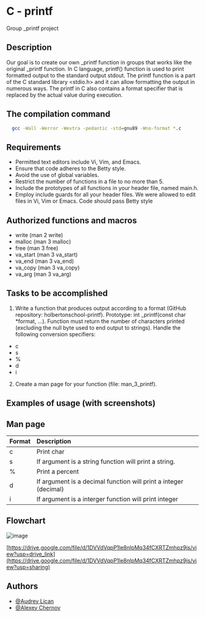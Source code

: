 # C - printf

Group _printf project


## Description
Our goal is to create our own _printf function in groups that works like the original _printf function.
In C language, printf() function is used to print formatted output to the standard output stdout.  The printf function is a part of the C standard library <stdio.h> and it can allow formatting the output in numerous ways. The printf in C also contains a format specifier that is replaced by the actual value during execution.
## The compilation command
```bash
  gcc -Wall -Werror -Wextra -pedantic -std=gnu89 -Wno-format *.c
```
## Requirements
- Permitted text editors include Vi, Vim, and Emacs.
- Ensure that code adheres to the Betty style.
- Avoid the use of global variables.
- Restrict the number of functions in a file to no more than 5.
- Include the prototypes of all functions in your header file, named main.h. 
- Employ include guards for all your header files.
We were allowed to edit files in Vi, Vim or Emacs. Code should pass Betty style
## Authorized functions and macros

- write (man 2 write)
- malloc (man 3 malloc)
- free (man 3 free)
- va_start (man 3 va_start)
- va_end (man 3 va_end)
- va_copy (man 3 va_copy)
- va_arg (man 3 va_arg)
## Tasks to be accomplished
1. Write a function that produces output according to a format (GitHub repository: holbertonschool-printf).
Prototype: int _printf(const char *format, ...).
Function must return the number of characters printed (excluding the null byte used to end output to strings).
Handle the following conversion specifiers:
- c
- s
- %
- d
- i

2. Create a man page for your function (file: man_3_printf).
## Examples of usage (with screenshots)
## Man page

| Format     | Description                |
| :------- | :------------------------- |
| c | Print char |
| s | If argument is a string function will print a string. |
| % | Print a percent |
| d | If argument is a decimal function will print a integer (decimal) |
| i | If argument is a interger function will print integer |
##  Flowchart
![image](https://github.com/alexeychern0v/holbertonschool-printf/assets/97944947/36858762-8c03-433e-af37-537e02a19c0e)

[https://drive.google.com/file/d/1DVVdVqpP1le8nlpMq34fCXRTZmhpz9js/view?usp=drive_link](https://drive.google.com/file/d/1DVVdVqpP1le8nlpMq34fCXRTZmhpz9js/view?usp=sharing)
## Authors

- [@Audrey Lican](https://github.com/AudreyLican)
- [@Alexey Chernov](https://github.com/alexeychern0v?tab=repositories)
